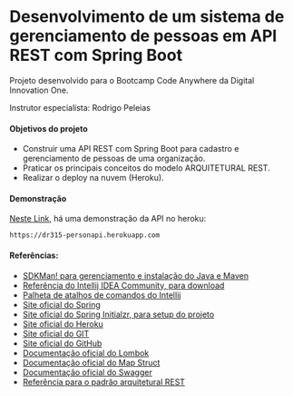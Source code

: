 # Desenvolvimento de um sistema de gerenciamento de pessoas em API REST com Spring Boot
Projeto desenvolvido para o Bootcamp Code Anywhere da Digital Innovation One.

Instrutor especialista: Rodrigo Peleias 

#### Objetivos do projeto

* Construir uma API REST com Spring Boot para cadastro e gerenciamento de pessoas de uma organização. 
* Praticar os principais conceitos do modelo ARQUITETURAL REST.
* Realizar o deploy na nuvem (Heroku). 

#### Demonstração

[Neste Link](https://dr315-personapi.herokuapp.com), há uma demonstração da API no heroku:

```
https://dr315-personapi.herokuapp.com
```
 
#### Referências:

* [SDKMan! para gerenciamento e instalação do Java e Maven](https://sdkman.io/)
* [Referência do Intellij IDEA Community, para download](https://www.jetbrains.com/idea/download)
* [Palheta de atalhos de comandos do Intellij](https://resources.jetbrains.com/storage/products/intellij-idea/docs/IntelliJIDEA_ReferenceCard.pdf)
* [Site oficial do Spring](https://spring.io/)
* [Site oficial do Spring Initialzr, para setup do projeto](https://start.spring.io/)
* [Site oficial do Heroku](https://www.heroku.com/)
* [Site oficial do GIT](https://git-scm.com/)
* [Site oficial do GitHub](http://github.com/)
* [Documentação oficial do Lombok](https://projectlombok.org/)
* [Documentação oficial do Map Struct](https://mapstruct.org/)
* [Documentação oficial do Swagger](https://swagger.io/docs)
* [Referência para o padrão arquitetural REST](https://restfulapi.net/)